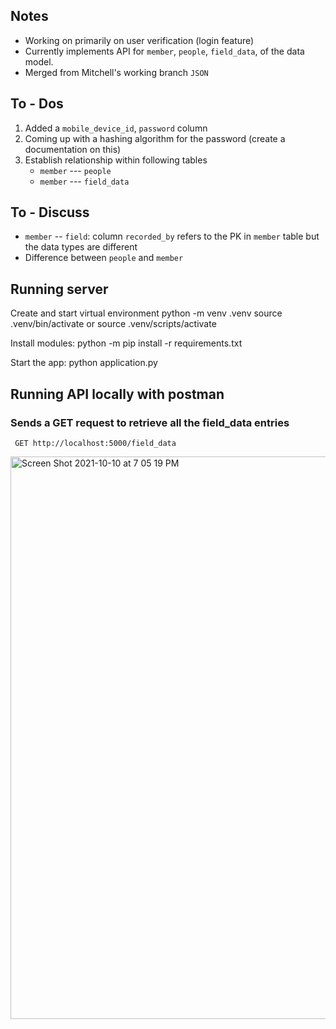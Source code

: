 ## Notes
- Working on primarily on user verification (login feature)
- Currently implements API for `member`, `people`, `field_data`, of the data model.
- Merged from Mitchell's working branch `JSON`


## To - Dos
1. Added a `mobile_device_id`, `password` column
2. Coming up with a hashing algorithm for the password (create a documentation on this)
3. Establish relationship within following tables
    - `member` --- `people`
    - `member` --- `field_data`


## To - Discuss
- `member` -- `field`: column `recorded_by` refers to the PK in `member` table but the data types are different
- Difference between `people` and `member`


## Running server
Create and start virtual environment
python -m venv .venv
source .venv/bin/activate or source .venv/scripts/activate

Install modules:
python -m pip install -r requirements.txt

Start the app:
python application.py

## Running API locally with postman

### Sends a GET request to retrieve all the field_data entries

``` GET http://localhost:5000/field_data```

<img width="900" alt="Screen Shot 2021-10-10 at 7 05 19 PM" src="https://user-images.githubusercontent.com/46921003/136723270-979fd45e-6b8c-4b9e-a007-8ff28c29bb88.png">

